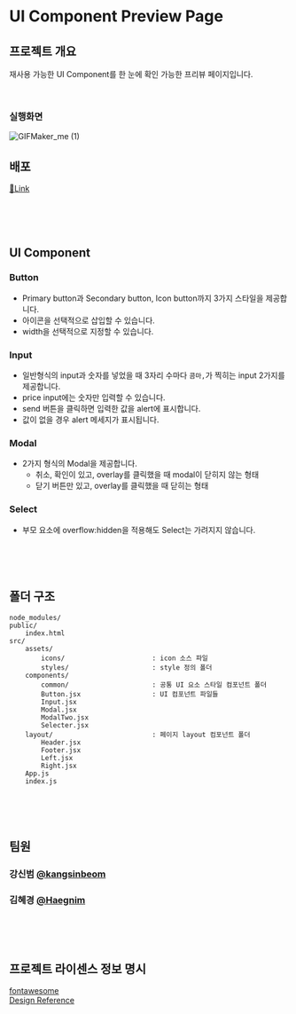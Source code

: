 # UI Component Preview Page

## 프로젝트 개요

재사용 가능한 UI Component를 한 눈에 확인 가능한 프리뷰 페이지입니다.

<br />

### 실행화면

![GIFMaker_me (1)](https://github.com/kangsinbeom/hh99-chap3/assets/84562770/9f193749-cc81-4ed2-ace5-6700ae1e46a0)

## 배포

[📎Link]()

<br />
<br />
<br />

## UI Component

### Button

-   Primary button과 Secondary button, Icon button까지 3가지 스타일을 제공합니다.
-   아이콘을 선택적으로 삽입할 수 있습니다.
-   width을 선택적으로 지정할 수 있습니다.

### Input

-   일반형식의 input과 숫자를 넣었을 때 3자리 수마다 `콤마,`가 찍히는 input 2가지를 제공합니다.
-   price input에는 숫자만 입력할 수 있습니다.
-   send 버튼을 클릭하면 입력한 값을 alert에 표시합니다.
-   값이 없을 경우 alert 메세지가 표시됩니다.

### Modal

-   2가지 형식의 Modal을 제공합니다.
    -   취소, 확인이 있고, overlay를 클릭했을 때 modal이 닫히지 않는 형태
    -   닫기 버튼만 있고, overlay를 클릭했을 때 닫히는 형태

### Select

-   부모 요소에 overflow:hidden을 적용해도 Select는 가려지지 않습니다.

<br />
<br />
<br />

## 폴더 구조

```
node_modules/
public/
    index.html
src/
    assets/
        icons/                      : icon 소스 파일
        styles/                     : style 정의 폴더
    components/
        common/                     : 공통 UI 요소 스타일 컴포넌트 폴더
        Button.jsx                  : UI 컴포넌트 파일들
        Input.jsx
        Modal.jsx
        ModalTwo.jsx
        Selecter.jsx
    layout/                         : 페이지 layout 컴포넌트 폴더
        Header.jsx
        Footer.jsx
        Left.jsx
        Right.jsx
    App.js
    index.js
```

<br />
<br />
<br />

## 팀원

### 강신범 [@kangsinbeom](https://github.com/kangsinbeom)

### 김혜경 [@Haegnim](https://github.com/Haegnim)

<br />
<br />
<br />

## 프로젝트 라이센스 정보 명시

[fontawesome](https://fontawesome.com/) <br />
[Design Reference](https://www.behance.net/gallery/136821989/MEDICO-Doctor-Patient-Management-System-UIUX-Design)
